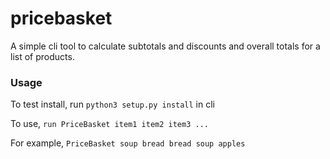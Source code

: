 # pricebasket

A simple cli tool to calculate subtotals and discounts and overall totals for a list of products.

### Usage

To test install, run `python3 setup.py install` in cli

To use, `run PriceBasket item1 item2 item3 ...`

For example, `PriceBasket soup bread bread soup apples`
